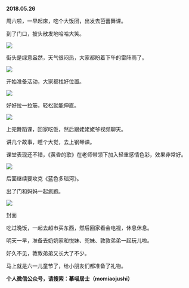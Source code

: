 
          
            
**2018.05.26**

周六啦，一早起床，吃个大饭团，出发去芭蕾舞课。

到了门口，披头散发地哈哈大笑。




![](//upload-images.jianshu.io/upload_images/51001-0ad93ec0b3163032.jpg)




街头是绿意盎然，天气很闷热，大家都盼着下午的雷阵雨了。




![](//upload-images.jianshu.io/upload_images/51001-5d3ee91c51c00b22.jpg)




开始准备活动，大家都找好位置。




![](//upload-images.jianshu.io/upload_images/51001-df68e3576d62577c.jpg)




好好拉一拉筋，轻松就能伸直。




![](//upload-images.jianshu.io/upload_images/51001-91ceb95f8dc13fd4.jpg)




上完舞蹈课，回家吃饭，然后跟姥姥姥爷视频聊天。

讲几个故事，睡个大觉，去上钢琴课。

课堂表现还不错，《黄昏的歌》在老师带领下加入轻重感情色彩，效果非常好。




![](//upload-images.jianshu.io/upload_images/51001-5c23328fd5f543f3.jpg)




后面继续要攻克《蓝色多瑙河》。

出了门和妈妈一起疯跑。




![](//upload-images.jianshu.io/upload_images/51001-acc9d2e9fa15e370.jpg)

封面


吃过晚饭，一起去超市买东西，然后回家看会电视，休息休息。

明天一早，准备去奶奶家和悦妹、兜妹、敦敦弟弟一起玩儿啦。

好久不见，敦敦弟弟又长大了不少。

马上就是六一儿童节了，给小朋友们都准备了礼物。


**个人微信公众号，请搜索：摹喵居士（momiaojushi）**

          
        